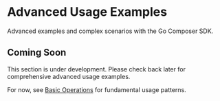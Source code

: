 # Advanced Usage Examples

Advanced examples and complex scenarios with the Go Composer SDK.

## Coming Soon

This section is under development. Please check back later for comprehensive advanced usage examples.

For now, see [Basic Operations](/examples/basic-operations) for fundamental usage patterns.
